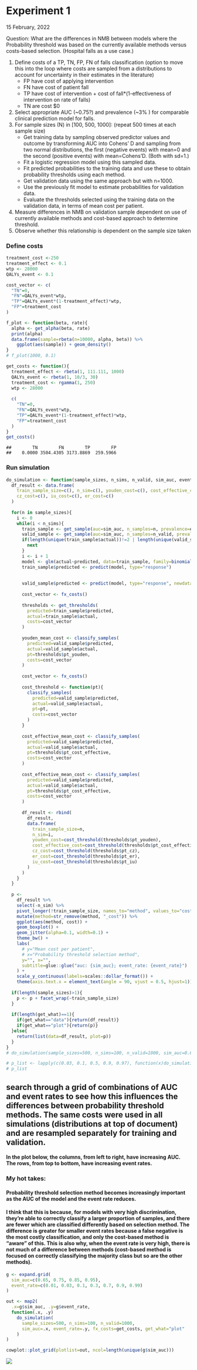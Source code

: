 Experiment 1
================
15 February, 2022

Question: What are the differences in NMB between models where the
Probability threshold was based on the currently available methods
versus costs-based selection. (Hospital falls as a use case.)

1.  Define costs of a TP, TN, FP, FN of falls classification (option to
    move this into the loop where costs are sampled from a distributions
    to account for uncertainty in their estimates in the literature)
    -   FP have cost of applying intervention
    -   FN have cost of patient fall
    -   TP have cost of intervention + cost of fall\*(1-effectiveness of
        intervention on rate of falls)
    -   TN are cost $0
2.  Select appropriate AUC (\~0.75?) and prevalence (\~3% ) for
    comparable clinical prediction model for falls.
3.  For sample sizes (N) in \[100, 500, 1000\]: (repeat 500 times at
    each sample size)
    -   Get training data by sampling observed predictor values and
        outcome by transforming AUC into Cohens’ D and sampling from two
        normal distributions, the first (negative events) with mean=0
        and the second (positive events) with mean=Cohens’D. (Both with
        sd=1.)
    -   Fit a logistic regression model using this sampled data.
    -   Fit predicted probabilities to the training data and use these
        to obtain probability thresholds using each method.
    -   Get validation data using the same approach but with n=1000.
    -   Use the previously fit model to estimate probabilities for
        validation data.
    -   Evaluate the thresholds selected using the training data on the
        validation data, in terms of mean cost per patient.
4.  Measure differences in NMB on validation sample dependent on use of
    currently available methods and cost-based approach to determine
    threshold.
5.  Observe whether this relationship is dependent on the sample size
    taken

### Define costs

``` r
treatment_cost <-250
treatment_effect <- 0.1
wtp <- 28000
QALYs_event <- 0.1

cost_vector <- c(
  "TN"=0, 
  "FN"=QALYs_event*wtp, 
  "TP"=QALYs_event*(1-treatment_effect)*wtp, 
  "FP"=treatment_cost
)

f_plot <- function(beta, rate){
  alpha <- get_alpha(beta, rate)
  print(alpha)
  data.frame(sample=rbeta(n=10000, alpha, beta)) %>%
    ggplot(aes(sample)) + geom_density()
}
# f_plot(1000, 0.1)

get_costs <- function(){
  treatment_effect <- rbeta(1, 111.111, 1000)
  QALYs_event <- rbeta(1, 10/3, 30)
  treatment_cost <- rgamma(1, 250)
  wtp <- 28000
  
  c(
    "TN"=0, 
    "FN"=QALYs_event*wtp, 
    "TP"=QALYs_event*(1-treatment_effect)*wtp, 
    "FP"=treatment_cost
  )
}
get_costs()
```

    ##        TN        FN        TP        FP 
    ##    0.0000 3504.4305 3173.8869  259.5966

### Run simulation

``` r
do_simulation <- function(sample_sizes, n_sims, n_valid, sim_auc, event_rate, fx_costs, get_what=c("data", "plot")){
  df_result <- data.frame(
    train_sample_size=c(), n_sim=c(), youden_cost=c(), cost_effective_cost=c(),
    cz_cost=c(), iu_cost=c(), er_cost=c()
  )
  
  for(n in sample_sizes){
    i <- 0
    while(i < n_sims){
      train_sample <- get_sample(auc=sim_auc, n_samples=n, prevalence=event_rate)
      valid_sample <- get_sample(auc=sim_auc, n_samples=n_valid, prevalence=event_rate)
      if(length(unique(train_sample$actual))!=2 | length(unique(valid_sample$actual))!=2){
        next
      }
      i <- i + 1
      model <- glm(actual~predicted, data=train_sample, family=binomial())
      train_sample$predicted <- predict(model, type="response")
  
      
      valid_sample$predicted <- predict(model, type="response", newdata=valid_sample)
      
      cost_vector <- fx_costs()
      
      thresholds <- get_thresholds(
        predicted=train_sample$predicted, 
        actual=train_sample$actual,
        costs=cost_vector
      )
      
      youden_mean_cost <- classify_samples(
        predicted=valid_sample$predicted,
        actual=valid_sample$actual,
        pt=thresholds$pt_youden,
        costs=cost_vector
      )
      
      cost_vector <- fx_costs()
      
      cost_threshold <- function(pt){
        classify_samples(
          predicted=valid_sample$predicted,
          actual=valid_sample$actual,
          pt=pt,
          costs=cost_vector
        )
      }
      
      cost_effective_mean_cost <- classify_samples(
        predicted=valid_sample$predicted,
        actual=valid_sample$actual,
        pt=thresholds$pt_cost_effective,
        costs=cost_vector
      )
      
      cost_effective_mean_cost <- classify_samples(
        predicted=valid_sample$predicted,
        actual=valid_sample$actual,
        pt=thresholds$pt_cost_effective,
        costs=cost_vector
      )
      
      df_result <- rbind(
        df_result, 
        data.frame(
          train_sample_size=n, 
          n_sim=i, 
          youden_cost=cost_threshold(thresholds$pt_youden), 
          cost_effective_cost=cost_threshold(thresholds$pt_cost_effective),
          cz_cost=cost_threshold(thresholds$pt_cz), 
          er_cost=cost_threshold(thresholds$pt_er), 
          iu_cost=cost_threshold(thresholds$pt_iu)
        )
      )
    }
  }
  
  p <- 
    df_result %>%
    select(-n_sim) %>%
    pivot_longer(!train_sample_size, names_to="method", values_to="cost") %>%
    mutate(method=str_remove(method, "_cost")) %>%
    ggplot(aes(method, cost)) +
    geom_boxplot() +
    geom_jitter(alpha=0.1, width=0.1) +
    theme_bw() +
    labs(
      # y="Mean cost per patient",
      # x="Probability threshold selection method",
      y="", x="",
      subtitle=glue::glue("auc: {sim_auc}; event_rate: {event_rate}")
    ) +
    scale_y_continuous(labels=scales::dollar_format()) +
    theme(axis.text.x = element_text(angle = 90, vjust = 0.5, hjust=1))
  
  if(length(sample_sizes)>1){
    p <- p + facet_wrap(~train_sample_size)
  }
  
  if(length(get_what)==1){
    if(get_what=="data"){return(df_result)}
    if(get_what=="plot"){return(p)}
  }else{
    return(list(data=df_result, plot=p))
  }
}
# do_simulation(sample_sizes=500, n_sims=100, n_valid=1000, sim_auc=0.65, event_rate=0.03, fx_costs=get_costs, get_what=c("data", "plot"))

# p_list <- lapply(c(0.03, 0.1, 0.5, 0.9, 0.97), function(x)do_simulation(sample_sizes=500, n_sims=100, n_valid=1000, sim_auc=0.65, event_rate=x, fx_costs=get_costs, get_what="plot"))
# p_list
```

## search through a grid of combinations of AUC and event rates to see how this influences the differences between probability threshold methods. The same costs were used in all simulations (distributions at top of document) and are resampled separately for training and validation.

#### In the plot below, the columns, from left to right, have increasing AUC. The rows, from top to bottom, have increasing event rates.

### My hot takes:

#### Probability threshold selection method becomes increasingly important as the AUC of the model and the event rate reduces.

#### I think that this is because, for models with very high discrimination, they’re able to correctly classify a larger proportion of samples, and there are fewer which are classified differently based on selection method. The difference is greater for smaller event rates because a false negative is the most costly classification, and only the cost-based method is “aware” of this. This is also why, when the event rate is very high, there is not much of a difference between methods (cost-based method is focused on correctly classifying the majority class but so are the other methods).

``` r
g <- expand.grid(
  sim_auc=c(0.65, 0.75, 0.85, 0.95),
  event_rate=c(0.01, 0.03, 0.1, 0.3, 0.7, 0.9, 0.99)
)

out <- map2(
  .x=g$sim_auc, .y=g$event_rate, 
  function(.x, .y) 
    do_simulation(
      sample_sizes=500, n_sims=100, n_valid=1000, 
      sim_auc=.x, event_rate=.y, fx_costs=get_costs, get_what="plot"
    )
)

cowplot::plot_grid(plotlist=out, ncol=length(unique(g$sim_auc)))
```

![](experiment_1_files/figure-gfm/unnamed-chunk-3-1.png)<!-- -->
